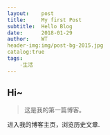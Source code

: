 ```yaml
---
layout:    post
title:     My first Post
subtitle:  Hello Blog
date:      2018-01-29
author:    WT
header-img:img/post-bg-2015.jpg
catalog:true
tags:
    -生活
---
```


## Hi~
>这是我的第一篇博客。

进入我的博客主页，浏览历史文章.
